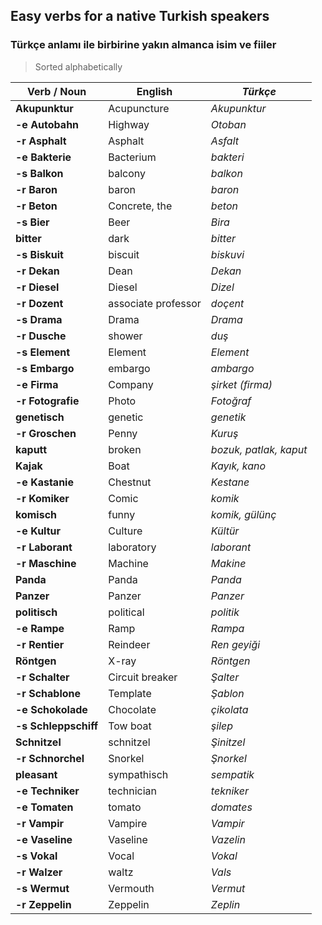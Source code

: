 ## Easy verbs for a native Turkish speakers
### Türkçe anlamı ile birbirine yakın almanca isim ve fiiler

> Sorted alphabetically

**Verb / Noun** | English | _Türkçe_
--- | --- | ---
**Akupunktur** | Acupuncture | _Akupunktur_
**-e Autobahn** | Highway | _Otoban_
**-r Asphalt** | Asphalt | _Asfalt_
**-e Bakterie** | Bacterium | _bakteri_
**-s Balkon** | balcony | _balkon_
**-r Baron** | baron | _baron_
**-r Beton** | Concrete, the | _beton_
**-s Bier** | Beer | _Bira_
**bitter** | dark | _bitter_
**-s Biskuit** | biscuit | _biskuvi_
**-r Dekan** | Dean | _Dekan_
**-r Diesel** | Diesel | _Dizel_
**-r Dozent** | associate professor | _doçent_
**-s Drama** | Drama | _Drama_
**-r Dusche** | shower | _duş_
**-s Element** | Element | _Element_
**-s Embargo** | embargo | _ambargo_
**-e Firma** | Company | _şirket (firma)_
**-r Fotografie** | Photo | _Fotoğraf_
**genetisch** | genetic | _genetik_
**-r Groschen** | Penny | _Kuruş_
**kaputt** | broken | _bozuk, patlak, kaput_
**Kajak** | Boat | _Kayık, kano_
**-e Kastanie** | Chestnut | _Kestane_
**-r Komiker** | Comic | _komik_
**komisch** | funny | _komik, gülünç_
**-e Kultur** | Culture | _Kültür_
**-r Laborant** | laboratory | _laborant_
**-r Maschine** | Machine | _Makine_
**Panda** | Panda | _Panda_
**Panzer** | Panzer | _Panzer_
**politisch** | political | _politik_
**-e Rampe** | Ramp | _Rampa_
**-r Rentier** | Reindeer | _Ren geyiği_
**Röntgen** | X-ray | _Röntgen_
**-r Schalter** | Circuit breaker | _Şalter_
**-r Schablone** | Template | _Şablon_
**-e Schokolade** | Chocolate | _çikolata_
**-s Schleppschiff** | Tow boat | _şilep_
**Schnitzel** | schnitzel | _Şinitzel_
**-r Schnorchel** | Snorkel | _Şnorkel_
**pleasant** | sympathisch | _sempatik_
**-e Techniker** | technician | _tekniker_
**-e Tomaten** | tomato | _domates_
**-r Vampir** | Vampire | _Vampir_
**-e Vaseline** | Vaseline | _Vazelin_
**-s Vokal** | Vocal | _Vokal_
**-r Walzer** | waltz | _Vals_
**-s Wermut** | Vermouth | _Vermut_
**-r Zeppelin** | Zeppelin | _Zeplin_
